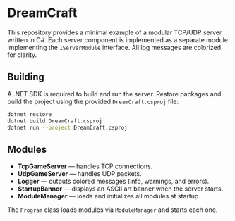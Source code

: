 # DreamCraft

This repository provides a minimal example of a modular TCP/UDP server written in C#. Each server component is implemented as a separate module implementing the `IServerModule` interface. All log messages are colorized for clarity.

## Building

A .NET SDK is required to build and run the server. Restore packages and build
the project using the provided `DreamCraft.csproj` file:

```bash
dotnet restore
dotnet build DreamCraft.csproj
dotnet run --project DreamCraft.csproj
```

## Modules

- **TcpGameServer** — handles TCP connections.
- **UdpGameServer** — handles UDP packets.
- **Logger** — outputs colored messages (info, warnings, and errors).
- **StartupBanner** — displays an ASCII art banner when the server starts.
- **ModuleManager** — loads and initializes all modules at startup.

The `Program` class loads modules via `ModuleManager` and starts each one.
